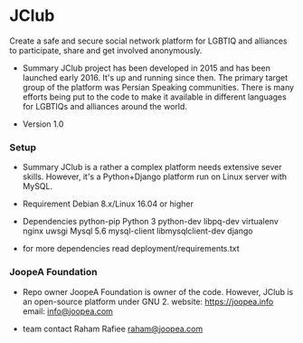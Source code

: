 # JClub #

Create a safe and secure social network platform for LGBTIQ and alliances to participate, share and get involved anonymously.

* Summary
JClub project has been developed in 2015 and has been launched early 2016. It's up and running since then. 
The primary target group of the platform was Persian Speaking communities. There is many efforts being put to the code to make it available in different languages for LGBTIQs and alliances around the world.

* Version 1.0

### Setup ###

* Summary
JClub is a rather a complex platform needs extensive sever skills. However, it's a Python+Django platform run on Linux server with MySQL.

* Requirement
Debian 8.x/Linux 16.04 or higher

* Dependencies
python-pip
Python 3
python-dev
libpq-dev
virtualenv
nginx
uwsgi
Mysql 5.6
mysql-client
libmysqlclient-dev
django

- for more dependencies read deployment/requirements.txt


### JoopeA Foundation ###

* Repo owner
JoopeA Foundation is owner of the code. However, JClub is an open-source platform under GNU 2.
website: https://joopea.info
email: info@joopea.com

* team contact
Raham Rafiee
raham@joopea.com
